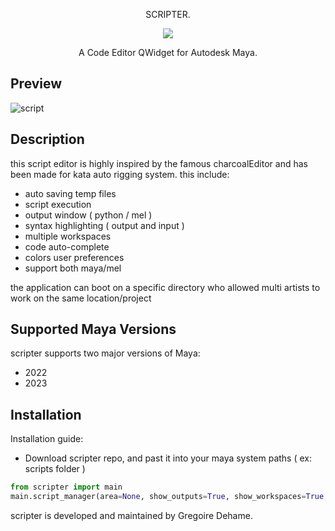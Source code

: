 <p align=center>SCRIPTER.</p>

<p align="center">
  <img src="https://github.com/gregoiredehame/kata/assets/74637340/011307af-4f80-4070-a38f-16da3f6e48c8">
</p>

<p align=center> A Code Editor QWidget for Autodesk Maya.</p>

 Preview
-----------------------
![script](https://github.com/gregoiredehame/scripter_public/assets/74637340/922a287a-1804-41ab-9905-4a8eb067e130)

 Description
-----------------------
this script editor is highly inspired by the famous charcoalEditor and has been made for kata auto rigging system.
this include: 

- auto saving temp files
- script execution
- output window ( python / mel )
- syntax highlighting ( output and input )
- multiple workspaces
- code auto-complete
- colors user preferences
- support both maya/mel
  
the application can boot on a specific directory who allowed multi artists to work on the same location/project


 Supported Maya Versions
-----------------------

 scripter supports two major versions of Maya:
- 2022
- 2023

 Installation
-----------------------
 
 Installation guide:
 - Download scripter repo, and past it into your maya system paths ( ex: scripts folder )
```py
from scripter import main
main.script_manager(area=None, show_outputs=True, show_workspaces=True, directory=None)
```

scripter is developed and maintained by Gregoire Dehame.
